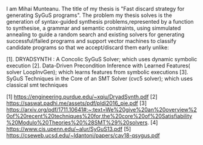 


I am Mihai Munteanu. The title of my thesis is "Fast discard strategy for generating SyGuS programs". 
The problem my thesis solves is the generation of syntax-guided synthesis problems,represented by a function to synthesise, a grammar and semantic constraints, using simmulated annealing to guide a random search and existing solvers for generating successful/failed programs and support vector machines to classify candidate programs so that we accept/discard them early unlike:

[1]. DRYADSYNTH : A Concolic SyGuS Solver; which uses dynamic symbolic execution
[2]. Data-Driven Precondition Inference with Learned Features( solver LoopInvGen); which learns features from symbolic executions
[3]. SyGuS Techniques in the Core of an SMT Solver (cvc5 solver); which uses classical smt techniques



[1] https://engineering.purdue.edu/~xqiu/DryadSynth.pdf
[2] https://saswat.padhi.me/assets/pdf/pldi2016_pie.pdf
[3] https://arxiv.org/pdf/1711.10641#:~:text=We%20give%20an%20overview%20of%20recent%20techniques%20for,the%20core%20of%20Satisfiability%20Modulo%20Theories%20%28SMT%29%20solvers.
[4] https://www.cis.upenn.edu/~alur/SyGuS13.pdf
[5] https://cseweb.ucsd.edu/~ldantoni/papers/cav18-qsygus.pdf
